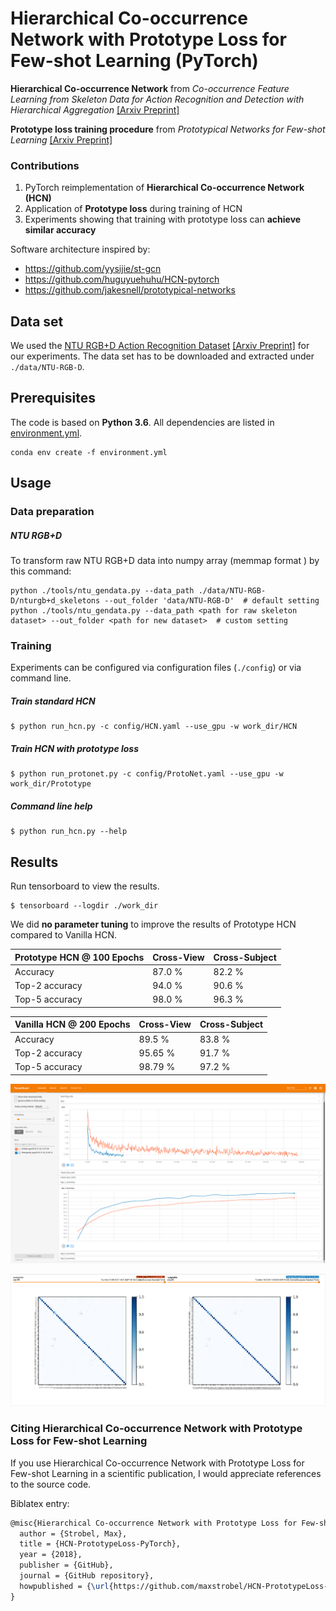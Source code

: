 # Hierarchical Co-occurrence Network with Prototype Loss for Few-shot Learning (PyTorch)

**Hierarchical Co-occurrence Network** from *Co-occurrence Feature Learning from Skeleton Data for Action Recognition and Detection with Hierarchical Aggregation*
[[Arxiv Preprint]](https://arxiv.org/abs/1804.06055)

**Prototype loss training procedure** from *Prototypical Networks for Few-shot Learning* [[Arxiv Preprint]](https://arxiv.org/abs/1703.05175)

### Contributions
1) PyTorch reimplementation of **Hierarchical Co-occurrence Network (HCN)** 
2) Application of **Prototype loss** during training of HCN
3) Experiments showing that training with prototype loss can **achieve similar accuracy**


Software architecture inspired by:
   *  https://github.com/yysijie/st-gcn
   *  https://github.com/huguyuehuhu/HCN-pytorch
   *  https://github.com/jakesnell/prototypical-networks

## Data set
We used the [NTU RGB+D Action Recognition Dataset](http://rose1.ntu.edu.sg/datasets/actionrecognition.asp) [[Arxiv Preprint]](https://arxiv.org/abs/1604.02808) for our experiments.
The data set has to be downloaded and extracted under ```./data/NTU-RGB-D```.

## Prerequisites

The code is based on **Python 3.6**. All dependencies are listed in  [environment.yml](./environment.yml).
```commandline
conda env create -f environment.yml
```

## Usage
### Data preparation
##### NTU RGB+D
To transform raw NTU RGB+D data into numpy array (memmap format ) by this command:
```commandline
python ./tools/ntu_gendata.py --data_path ./data/NTU-RGB-D/nturgb+d_skeletons --out_folder 'data/NTU-RGB-D'  # default setting
python ./tools/ntu_gendata.py --data_path <path for raw skeleton dataset> --out_folder <path for new dataset>  # custom setting
```

### Training
Experiments can be configured via configuration files (```./config```) or via command line.

##### Train standard HCN
```commandline
$ python run_hcn.py -c config/HCN.yaml --use_gpu -w work_dir/HCN
```

##### Train HCN with prototype loss
```commandline
$ python run_protonet.py -c config/ProtoNet.yaml --use_gpu -w work_dir/Prototype
```

##### Command line help
```commandline
$ python run_hcn.py --help
```


## Results
 Run tensorboard to view the results.
 ```commandline
 $ tensorboard --logdir ./work_dir
 ```
 
 We did **no parameter tuning** to improve the results of Prototype HCN compared to Vanilla HCN.
 
| **Prototype HCN @ 100 Epochs** | Cross-View  | Cross-Subject |
| ------------------------------ |  ---------- | ------------- |
| Accuracy       |  87.0 %     | 82.2 %   |
| Top-2 accuracy |  94.0 %     | 90.6 %   |
| Top-5 accuracy |  98.0 %     | 96.3 %   |

|  Vanilla HCN @ 200 Epochs | Cross-View  | Cross-Subject |
| ------------------------- |  ---------- | ------------- |
| Accuracy                  | 89.5  %     | 83.8 %        |
| Top-2 accuracy            | 95.65 %     | 91.7 %        |
| Top-5 accuracy            | 98.79 %     | 97.2 %        |

 
![Screenshot TensorBoard][tensorboard]

![Confusion matrixes - Vanilla HCN vs Prototype HCN][confusion_matrixes]
 
### Citing Hierarchical Co-occurrence Network with Prototype Loss for Few-shot Learning
If you use Hierarchical Co-occurrence Network with Prototype Loss for Few-shot Learning in a scientific publication, I would appreciate references to the source code.

Biblatex entry:

```latex
@misc{Hierarchical Co-occurrence Network with Prototype Loss for Few-shot Learning,
  author = {Strobel, Max},
  title = {HCN-PrototypeLoss-PyTorch},
  year = {2018},
  publisher = {GitHub},
  journal = {GitHub repository},
  howpublished = {\url{https://github.com/maxstrobel/HCN-PrototypeLoss-PyTorch}}
}
```


[tensorboard]: img/tensorboard.png
[confusion_matrixes]: img/confusion_matrixes.png
